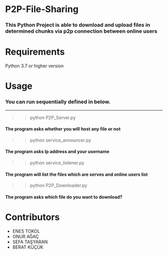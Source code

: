 # P2P-File-Sharing

### This Python Project is able to download and upload files in determined chunks via p2p connection between online users

# Requirements
Python 3.7 or higher version

# Usage
### You can run sequentially defined in below.

___

>> python P2P_Server.py
#### The program asks whether you will host any file or not
>>python service_announcer.py
#### The program asks Ip address and your username
>>python service_listener.py
#### The program will list the files which are serves and online users list
>>python P2P_Downloader.py
#### The program asks which file do you want to download?

# Contributors
- ENES TOKOL
- ONUR AĞAÇ
- SEFA TAŞYARAN
- BERAT KÜÇÜK
